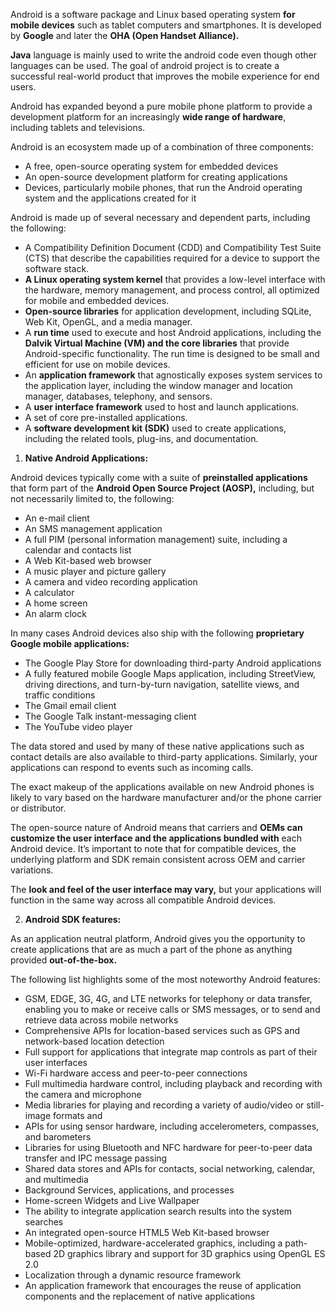 Android is a software package and Linux based operating system **for mobile devices** such as tablet computers and smartphones. It is developed by **Google** and later the **OHA (Open Handset Alliance).** 

**Java** language is mainly used to write the android code even though other languages can be used. The goal of android project is to create a successful real-world product that improves the mobile experience for end users. 

Android has expanded beyond a pure mobile phone platform to provide a development platform for an increasingly **wide range of hardware**, including tablets and televisions. 

Android is an ecosystem made up of a combination of three components:

- A free, open-source operating system for embedded devices
- An open-source development platform for creating applications
- Devices, particularly mobile phones, that run the Android operating system and the applications created for it

Android is made up of several necessary and dependent parts, including the following:

- A Compatibility Definition Document (CDD) and Compatibility Test Suite (CTS) that describe the capabilities required for a device to support the software stack.
- **A Linux operating system kernel** that provides a low-level interface with the hardware, memory management, and process control, all optimized for mobile and embedded devices.
- **Open-source libraries** for application development, including SQLite, Web Kit, OpenGL, and a media manager.
- A **run time** used to execute and host Android applications, including the **Dalvik Virtual Machine (VM) and the core libraries** that provide Android-specific functionality. The run time is designed to be small and efficient for use on mobile devices.
- An **application framework** that agnostically exposes system services to the application layer, including the window manager and location manager, databases, telephony, and sensors.
- A **user interface framework** used to host and launch applications.
- A set of core pre-installed applications.
- A **software development kit (SDK)** used to create applications, including the related tools, plug-ins, and documentation.

1. **Native Android Applications:**

Android devices typically come with a suite of **preinstalled applications** that form part of the **Android Open Source Project (AOSP),** including, but not necessarily limited to, the following:

 - An e-mail client
 - An SMS management application
 - A full PIM (personal information management) suite, including a calendar and contacts list
 - A Web Kit-based web browser
 - A music player and picture gallery
 - A camera and video recording application
 - A calculator
 - A home screen
 - An alarm clock
 
In many cases Android devices also ship with the following **proprietary Google mobile applications:**

- The Google Play Store for downloading third-party Android applications
- A fully featured mobile Google Maps application, including StreetView, driving directions, and turn-by-turn navigation, satellite views, and traffic conditions
- The Gmail email client
- The Google Talk instant-messaging client
- The YouTube video player
 
The data stored and used by many of these native applications such as contact details are also available to third-party applications. Similarly, your applications can respond to events such as incoming calls. 

The exact makeup of the applications available on new Android phones is likely to vary based on the hardware manufacturer and/or the phone carrier or distributor.

The open-source nature of Android means that carriers and **OEMs can customize the user interface and the applications bundled with** each Android device. It’s important to note that for compatible devices, the underlying platform and SDK remain consistent across OEM and carrier variations. 

The **look and feel of the user interface may vary,** but your applications will function in the same way across all compatible Android devices.

2. **Android SDK features:**

As an application neutral platform, Android gives you the opportunity to create applications that are as much a part of the phone as anything provided **out-of-the-box.** 

The following list highlights some of the most noteworthy Android features:

- GSM, EDGE, 3G, 4G, and LTE networks for telephony or data transfer, enabling you to make or receive calls or SMS messages, or to send and retrieve data across mobile networks
- Comprehensive APIs for location-based services such as GPS and network-based location detection
- Full support for applications that integrate map controls as part of their user interfaces
- Wi-Fi hardware access and peer-to-peer connections
- Full multimedia hardware control, including playback and recording with the camera and microphone
- Media libraries for playing and recording a variety of audio/video or still-image formats and
- APIs for using sensor hardware, including accelerometers, compasses, and barometers
- Libraries for using Bluetooth and NFC hardware for peer-to-peer data transfer and IPC message passing
- Shared data stores and APIs for contacts, social networking, calendar, and multimedia
- Background Services, applications, and processes
- Home-screen Widgets and Live Wallpaper
- The ability to integrate application search results into the system searches
- An integrated open-source HTML5 Web Kit-based browser
- Mobile-optimized, hardware-accelerated graphics, including a path-based 2D graphics library and support for 3D graphics using OpenGL ES 2.0
- Localization through a dynamic resource framework
- An application framework that encourages the reuse of application components and the replacement of native applications